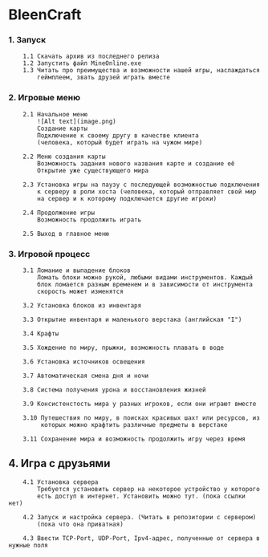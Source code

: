 #	BleenCraft

### 1. Запуск
        1.1 Скачать архив из последнего релиза
        1.2 Запустить файл MineOnline.exe
        1.3 Читать про преимущества и возможности нашей игры, наслаждаться 
            геймплеем, звать друзей играть вместе

### 2. Игровые меню
        2.1 Начальное меню 
            ![Alt text](image.png)
            Создание карты
            Подключение к своему другу в качестве клиента 
            (человека, который будет играть на чужом мире)
    
        2.2 Меню создания карты 
            Возможность задания нового названия карте и создание её
            Открытие уже существующего мира

        2.3 Установка игры на паузу с последующей возможностью подключения  
            к серверу в роли хоста (человека, который отправляет свой мир 
            на сервер и к которому подключается другие игроки)

        2.4 Продолжение игры
            Возможность продолжить играть

        2.5 Выход в главное меню

### 3. Игровой процесс
        3.1 Ломание и выпадение блоков
            Ломать блоки можно рукой, любыми видами инструментов. Каждый 
            блок ломается разным временем и в зависимости от инструмента 
            скорость может изменятся

        3.2 Установка блоков из инвентаря

        3.3 Открытие инвентаря и маленького верстака (английская "I")

        3.4 Крафты

        3.5 Хождение по миру, прыжки, возможность плавать в воде
        
        3.6 Установка источников освещения
        
        3.7 Автоматическая смена дня и ночи
        
        3.8 Система получения урона и восстановления жизней
        
        3.9 Консистенстость мира у разных игроков, если они играют вместе
        
        3.10 Путешествия по миру, в поисках красивых шахт или ресурсов, из 
             которых можно крафтить различные предметы в верстаке

        3.11 Сохранение мира и возможность продолжить игру через время

## 4. Игра с друзьями
        4.1 Установка сервера
            Требуется установить сервер на некоторое устройство у которого
            есть доступ в интернет. Установить можно тут. (пока ссылки нет)

        4.2 Запуск и настройка сервера. (Читать в репозитории с сервером)
            (пока что она приватная)

        4.3 Ввести TCP-Port, UDP-Port, Ipv4-адрес, полученные от сервера в нужные поля
